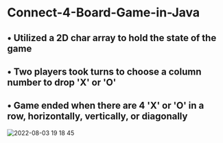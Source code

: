 # Connect-4-Board-Game-in-Java

## • Utilized a 2D char array to hold the state of the game
## • Two players took turns to choose a column number to drop 'X' or 'O'
## • Game ended when there are 4 'X' or 'O' in a row, horizontally, vertically, or diagonally

![2022-08-03 19 18 45](https://user-images.githubusercontent.com/78391043/182595785-dc66e665-a9dc-41c3-8690-71d59a413a54.png)
